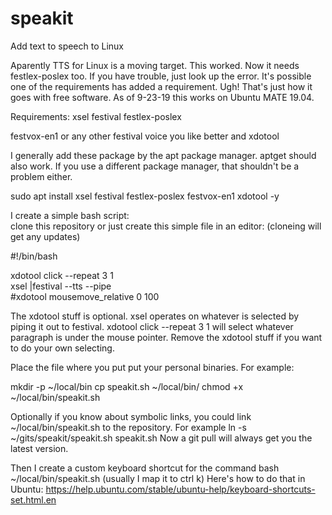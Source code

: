 # speakit
Add text to speech to Linux

Aparently TTS for Linux is a moving target.  This worked.  Now it needs festlex-poslex too.  If you have trouble, just look up the error.  It's possible one of the requirements has added a requirement.  Ugh!  That's just how it goes with free software.  As of 9-23-19 this works on Ubuntu MATE 19.04.  

Requirements:
xsel
festival
festlex-poslex

festvox-en1 or any other festival voice you like better
and xdotool 

I generally add these package by the apt package manager.  aptget should also work.  If you use a different package manager, that shouldn't be a problem either.

sudo apt install xsel festival festlex-poslex festvox-en1 xdotool -y

I create a simple bash script:  
clone this repository or just create this simple file in an editor:  (cloneing will get any updates)

#!/bin/bash

xdotool click --repeat 3 1  
xsel |festival --tts --pipe  
#xdotool mousemove_relative 0 100


The xdotool stuff is optional.  xsel operates on whatever is selected by piping it out to festival.  xdotool click --repeat 3 1 will select whatever paragraph is under the mouse pointer. Remove the xdotool stuff if you want to do your own selecting.  

Place the file where you put put your personal binaries.  For example:

mkdir -p ~/local/bin
cp speakit.sh ~/local/bin/
chmod +x ~/local/bin/speakit.sh

Optionally if you know about symbolic links, you could link ~/local/bin/speakit.sh to the repository.  For example ln -s ~/gits/speakit/speakit.sh speakit.sh
Now a git pull will always get you the latest version.

Then I create a custom keyboard shortcut for the command bash ~/local/bin/speakit.sh (usually I map it to ctrl k)  Here's how to do that in Ubuntu:  https://help.ubuntu.com/stable/ubuntu-help/keyboard-shortcuts-set.html.en      


